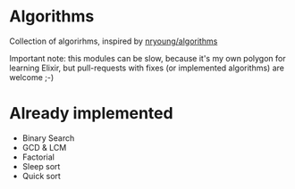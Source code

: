 # Algorithms

Collection of algorirhms, inspired by [nryoung/algorithms](https://github.com/nryoung/algorithms)


Important note: this modules can be slow, because it's my own polygon for learning Elixir, but pull-requests with fixes (or implemented algorithms) are welcome ;-)

Already implemented
===================

* Binary Search
* GCD & LCM
* Factorial
* Sleep sort
* Quick sort
